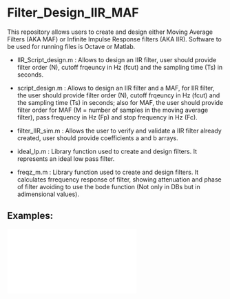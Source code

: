 # Filter_Design_IIR_MAF

This repository allows users to create and design either Moving Average Filters (AKA MAF) or Infinite Impulse Response filters (AKA IIR). Software to be used for running files is Octave or Matlab. 

 - IIR_Script_design.m : Allows to design an IIR filter, user should provide filter order (N), cutoff frqeuncy in Hz (fcut) and the sampling time (Ts) in seconds. 
 - script_design.m : Allows to design an IIR filter and a MAF, for IIR filter, the user should provide filter order (N), cutoff frqeuncy in Hz (fcut) and the sampling time (Ts) in seconds; also for MAF, the user should provide filter order for MAF (M =  number of samples in the moving average filter), pass frequency in Hz (Fp) and stop frequency in Hz (Fc).

 - filter_IIR_sim.m : Allows the user to verify and validate a IIR filter already created, user should provide coefficients a and b arrays. 
 
 - ideal_lp.m : Library function used to create and design filters. It represents an ideal low pass filter.  
 - freqz_m.m : Library function used to create and design filters. It calculates frrequency response of filter, showing attenuation and phase of filter avoiding to use the bode function (Not only in DBs but in adimensional values).

## Examples:

![Temperature filter](/TemperatureFilterImplemented/MAFVsIIR_N2Butterworth.pdf)
